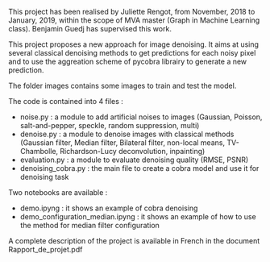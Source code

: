 This project has been realised by Juliette Rengot, from November, 2018 to January, 2019, within the scope of MVA master (Graph in Machine Learning class). Benjamin Guedj has supervised this work. 

This project proposes a new approach for image denoising. It aims at using several classical denoising methods to get predictions for each noisy pixel and to use the aggreation scheme of pycobra librairy to generate a new prediction.

The folder images contains some images to train and test the model.

The code is contained into 4 files :
* noise.py : a module to add artificial noises to images (Gaussian, Poisson, salt-and-pepper, speckle, random suppression, multi) 
* denoise.py : a module to denoise images with classical methods (Gaussian filter, Median filter, Bilateral filter, non-local means, TV-Chambolle, Richardson-Lucy deconvolution, inpainting)
* evaluation.py : a module to evaluate denoising quality (RMSE, PSNR)
* denoising_cobra.py : the main file to create a cobra model and use it for denoising task

Two notebooks are available :
* demo.ipyng : it shows an example of cobra denoising
* demo_configuration_median.ipyng : it shows an example of how to use the method for median filter configuration

A complete description of the project is available in French in the document Rapport_de_projet.pdf
